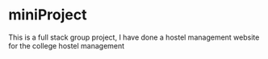 # miniProject
This is a full stack group project, I have done a hostel management website for the college hostel management
